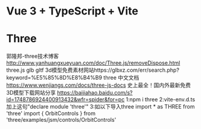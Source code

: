 # Vue 3 + TypeScript + Vite

# Three
郭隆邦-three技术博客 http://www.yanhuangxueyuan.com/doc/Three.js/removeDispose.html
three.js glb gltf 3d模型免费素材网站https://glbxz.com/err/search.php?keyword=%E5%85%8D%E8%B4%B9
three 中文文档 https://www.wenjiangs.com/docs/three-js-docs
史上最全！国内外最新免费3D模型下载网站分享 https://baijiahao.baidu.com/s?id=1748786924400913432&wfr=spider&for=pc
1:npm i three
2:vite-env.d.ts加上这句"declare module 'three'"
3:如以下导入three
   import * as THREE from 'three'
   import { OrbitControls } from 'three/examples/jsm/controls/OrbitControls'